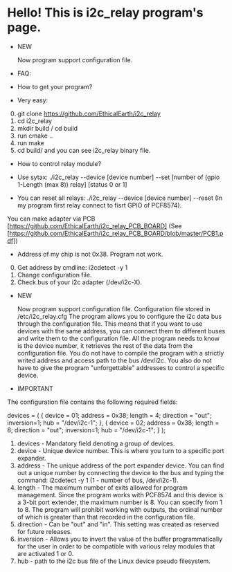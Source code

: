 ﻿# Hello! This is i2c_relay program's page.

* NEW

    Now program support configuration file.

* FAQ:

- How to get your program?

- Very easy:

0) git clone https://github.com/EthicalEarth/i2c_relay
1) cd i2c_relay
2) mkdir build / cd build
2) run cmake ..
3) run make
4) cd build/ and you can see i2c_relay binary file.

- How to control relay module?

- Use sytax: ./i2c_relay --device [device number] --set [number of (gpio 1-Length (max 8)) relay] [status 0 or 1]

- You can reset all relays: ./i2c_relay --device [device number] --reset
(In my program first relay connect to fisrt GPIO of PCF8574). 

You can make adapter via PCB [https://github.com/EthicalEarth/i2c_relay_PCB_BOARD] (See [https://github.com/EthicalEarth/i2c_relay_PCB_BOARD/blob/master/PCB1.pdf])

- Address of my chip is not 0x38. Program not work.

0) Get address by cmdline: i2cdetect -y 1
1) Change configuration file.
2) Check bus of your i2c adapter (/dev/i2c-X).




* NEW

    Now program support configuration file.
Configuration file stored in /etc/i2c_relay.cfg
    The program allows you to configure the i2с data bus through
the configuration file.
    This means that if you want to use devices with the same address,
you can connect them to different buses and write them to
the configuration file.
    All the program needs to know is the device number,
it retrieves the rest of the data from the configuration file.
    You do not have to compile the program with a strictly writed address
and access path to the bus /dev/i2c. 
    You also do not have to give the program "unforgettable" addresses
to control a specific device.

* IMPORTANT

The configuration file contains the following required fields:

devices = (   { device  = 01;
                address = 0x38;
                length  = 4;
                direction    = "out";
                inversion=1;
                hub = "/dev/i2c-1"; },
              { device  = 02;
                address = 0x38;
                length  = 8;
                direction    = "out";
                inversion=1;
                hub = "/dev/i2c-1"; }
          );
          
1) devices - Mandatory field denoting a group of devices.
2) device - Unique device number. This is where you turn to a specific port expander.
3) address - The unique address of the port expander device. You can find out a unique number by connecting the device to the bus and typing the command: i2cdetect -y 1 (1 - number of bus, /dev/i2c-1).
4) length - The maximum number of exits allowed for program management.
Since the program works with PCF8574 and this device is a 3-bit port extender, the maximum number is 8.
You can specify from 1 to 8. The program will prohibit working with outputs, the ordinal number of which is greater than that recorded in the configuration file.
5) direction - Сan be "out" and "in". This setting was created as reserved for future releases.
6) inversion - Allows you to invert the value of the buffer programmatically for the user in order to be compatible with various relay modules that are activated 1 or 0.
7) hub - path to the i2c bus file of the Linux device pseudo filesystem.
